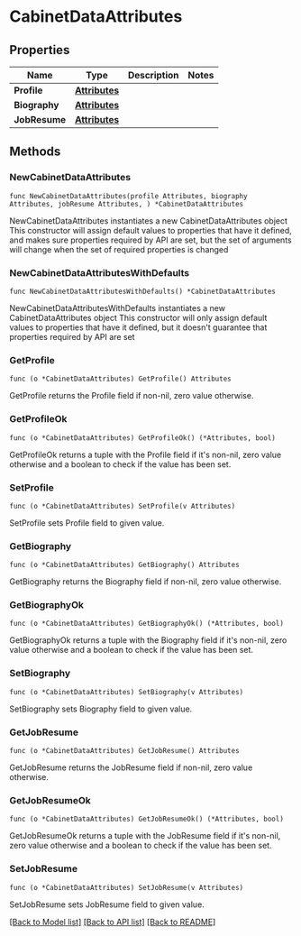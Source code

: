 # CabinetDataAttributes

## Properties

Name | Type | Description | Notes
------------ | ------------- | ------------- | -------------
**Profile** | [**Attributes**](Attributes.md) |  | 
**Biography** | [**Attributes**](Attributes.md) |  | 
**JobResume** | [**Attributes**](Attributes.md) |  | 

## Methods

### NewCabinetDataAttributes

`func NewCabinetDataAttributes(profile Attributes, biography Attributes, jobResume Attributes, ) *CabinetDataAttributes`

NewCabinetDataAttributes instantiates a new CabinetDataAttributes object
This constructor will assign default values to properties that have it defined,
and makes sure properties required by API are set, but the set of arguments
will change when the set of required properties is changed

### NewCabinetDataAttributesWithDefaults

`func NewCabinetDataAttributesWithDefaults() *CabinetDataAttributes`

NewCabinetDataAttributesWithDefaults instantiates a new CabinetDataAttributes object
This constructor will only assign default values to properties that have it defined,
but it doesn't guarantee that properties required by API are set

### GetProfile

`func (o *CabinetDataAttributes) GetProfile() Attributes`

GetProfile returns the Profile field if non-nil, zero value otherwise.

### GetProfileOk

`func (o *CabinetDataAttributes) GetProfileOk() (*Attributes, bool)`

GetProfileOk returns a tuple with the Profile field if it's non-nil, zero value otherwise
and a boolean to check if the value has been set.

### SetProfile

`func (o *CabinetDataAttributes) SetProfile(v Attributes)`

SetProfile sets Profile field to given value.


### GetBiography

`func (o *CabinetDataAttributes) GetBiography() Attributes`

GetBiography returns the Biography field if non-nil, zero value otherwise.

### GetBiographyOk

`func (o *CabinetDataAttributes) GetBiographyOk() (*Attributes, bool)`

GetBiographyOk returns a tuple with the Biography field if it's non-nil, zero value otherwise
and a boolean to check if the value has been set.

### SetBiography

`func (o *CabinetDataAttributes) SetBiography(v Attributes)`

SetBiography sets Biography field to given value.


### GetJobResume

`func (o *CabinetDataAttributes) GetJobResume() Attributes`

GetJobResume returns the JobResume field if non-nil, zero value otherwise.

### GetJobResumeOk

`func (o *CabinetDataAttributes) GetJobResumeOk() (*Attributes, bool)`

GetJobResumeOk returns a tuple with the JobResume field if it's non-nil, zero value otherwise
and a boolean to check if the value has been set.

### SetJobResume

`func (o *CabinetDataAttributes) SetJobResume(v Attributes)`

SetJobResume sets JobResume field to given value.



[[Back to Model list]](../README.md#documentation-for-models) [[Back to API list]](../README.md#documentation-for-api-endpoints) [[Back to README]](../README.md)


